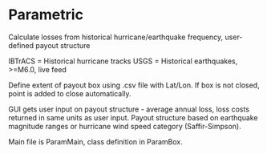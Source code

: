 Parametric
==========

Calculate losses from historical hurricane/earthquake frequency, user-defined payout structure

IBTrACS = Historical hurricane tracks
USGS = Historical earthquakes, >=M6.0, live feed

Define extent of payout box using .csv file with Lat/Lon.  If box is not closed, point is added to close automatically.

GUI gets user input on payout structure - average annual loss, loss costs returned in same units as user input.
Payout structure based on earthquake magnitude ranges or hurricane wind speed category (Saffir-Simpson).

Main file is ParamMain, class definition in ParamBox.
